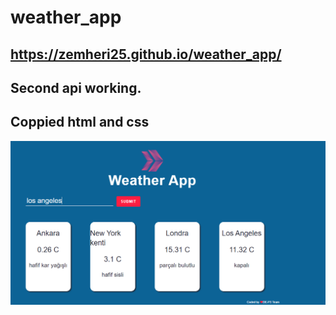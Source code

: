 # weather_app
## https://zemheri25.github.io/weather_app/
## Second api working.
## Coppied html and css
<img src = "./image/weather.PNG">

